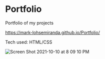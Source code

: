 # Portfolio
Portfolio of my projects

https://mark-lohsemiranda.github.io/Portfolio/

Tech used: HTML/CSS

![Screen Shot 2021-10-10 at 8 09 10 PM](https://user-images.githubusercontent.com/83737312/136728033-77f416f6-b2c1-450c-b253-a045aa9da144.png)
